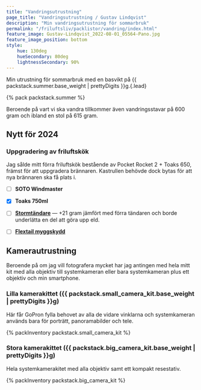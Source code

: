```yaml
---
title: "Vandringsutrustning"
page_title: "Vandringsutrustning / Gustav Lindqvist"
description: "Min vandringsutrustning för sommarbruk"
permalink: "/friluftsliv/packlistor/vandring/index.html"
feature_image: Gustav-Lindqvist_2022-08-01_05564-Pano.jpg
feature_image_position: bottom
style:
    hue: 130deg
    hueSecondary: 80deg
    lightnessSecondary: 90%
---
```


Min utrustning för sommarbruk med en basvikt på {{ packstack.summer.base_weight | prettyDigits }}g.{.lead}

{% pack packstack.summer %}

Beroende på vart vi ska vandra tillkommer även vandringsstavar på 600 gram och ibland en stol på 615 gram.

## Nytt för 2024


### Uppgradering av friluftskök

Jag sålde mitt förra friluftskök bestående av Pocket Rocket 2 + Toaks 650, främst för att uppgradera brännaren. Kastrullen behövde dock bytas för att nya brännaren ska få plats i.

 - [ ] **SOTO Windmaster**
 - [x] **Toaks 750ml**


 - [ ] [**Stormtändare**](https://corax-store.se/sv/clawgear/clawgear-mkii-storm-pocket-lighter.html) — +21 gram jämfört med förra tändaren och borde underlätta en del att göra upp eld.
 - [ ] [**Flextail myggskydd**](https://www.flextail.com/products/light-repel?variant=43108221550839)

## Kamerautrustning

Beroende på om jag vill fotografera mycket har jag antingen med hela mitt kit med alla objektiv till systemkameran eller bara systemkameran plus ett objektiv och min smartphone.

### Lilla kamerakittet ({{ packstack.small_camera_kit.base_weight | prettyDigits }}g)

Här får GoPron fylla behovet av alla de vidare vinklarna och systemkameran används bara för porträtt, panoramabilder och tele.

{% packInventory packstack.small_camera_kit %}

### Stora kamerakittet ({{ packstack.big_camera_kit.base_weight | prettyDigits }}g)

Hela systemkamerakitet med alla objektiv samt ett kompakt resestativ.

{% packInventory packstack.big_camera_kit %}
